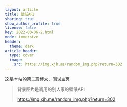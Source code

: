 ```yaml
---
layout: article
title: 壁纸API
sharing: true
show_author_profile: true
license: false
key: 2022-03-06-2.html
mode: immersive
header:
  theme: dark
article_header:
  type: cover
  image:
    src: https://img.xjh.me/random_img.php?return=302
---
```


这是本站的第二篇博文，测试主页<!--more-->

> 背景图片是调用的别人家的壁纸API
>
> https://img.xjh.me/random_img.php?return=302

